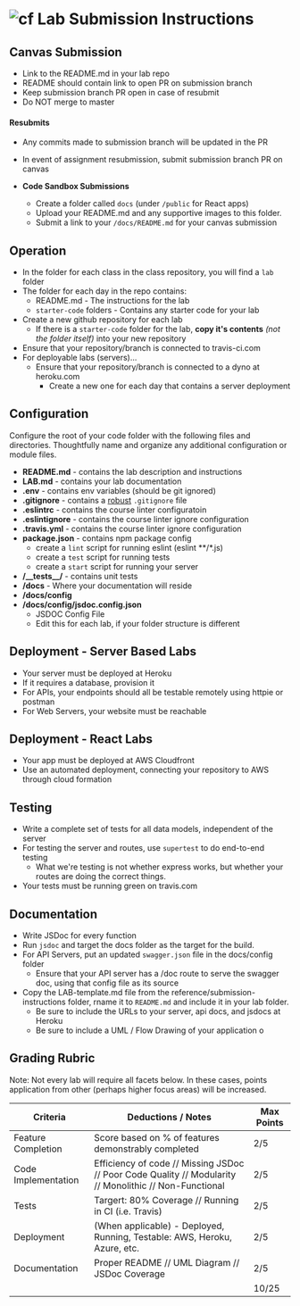 ![cf](http://i.imgur.com/7v5ASc8.png) Lab Submission Instructions
============================================================================

## Canvas Submission
* Link to the README.md in your lab repo
* README should contain link to open PR on submission branch
* Keep submission branch PR open in case of resubmit
* Do NOT merge to master

#### Resubmits
* Any commits made to submission branch will be updated in the PR
* In event of assignment resubmission, submit submission branch PR on canvas 


* **Code Sandbox Submissions**
  * Create a folder called `docs` (under `/public` for React apps)
  * Upload your README.md and any supportive images to this folder.
  * Submit a link to your `/docs/README.md` for your canvas submission

## Operation
* In the folder for each class in the class repository, you will find a `lab` folder
* The folder for each day in the repo contains:
  * README.md - The instructions for the lab
  * `starter-code` folders - Contains any starter code for your lab
* Create a new github repository for each lab
  * If there is a `starter-code` folder for the lab, **copy it's contents** *(not the folder itself)* into your new repository
* Ensure that your repository/branch is connected to travis-ci.com
* For deployable labs (servers)...
  * Ensure that your repository/branch is connected to a dyno at heroku.com
    * Create a new one for each day that contains a server deployment

## Configuration
 Configure the root of your code folder with the following files and directories. Thoughtfully name and organize any additional configuration or module files.
 * **README.md** - contains the lab description and instructions
 * **LAB.md** - contains your lab documentation
 * **.env** - contains env variables (should be git ignored)
 * **.gitignore** - contains a [robust](http://gitignore.io) `.gitignore` file
 * **.eslintrc** - contains the course linter configuratoin
 * **.eslintignore** - contains the course linter ignore configuration
 * **.travis.yml** - contains the course linter ignore configuration
 * **package.json** - contains npm package config
   * create a `lint` script for running eslint (eslint **/*.js)
   * create a `test` script for running tests
   * create a `start` script for running your server
 * **/\_\_tests\_\_/** - contains unit tests
 * **/docs** - Where your documentation will reside
 * **/docs/config**
 * **/docs/config/jsdoc.config.json**
   * JSDOC Config File
   * Edit this for each lab, if your folder structure is different

## Deployment - Server Based Labs
 * Your server must be deployed at Heroku
 * If it requires a database, provision it
 * For APIs, your endpoints should all be testable remotely using httpie or postman
 * For Web Servers, your website must be reachable

## Deployment - React Labs
 * Your app must be deployed at AWS Cloudfront
 * Use an automated deployment, connecting your repository to AWS through cloud formation

## Testing
 * Write a complete set of tests for all data models, independent of the server
 * For testing the server and routes, use `supertest` to do end-to-end testing
   * What we're testing is not whether express works, but whether your routes are doing the correct things.
 * Your tests must be running green on travis.com

##  Documentation
 * Write JSDoc for every function
 * Run `jsdoc` and target the docs folder as the target for the build.
 * For API Servers, put an updated `swagger.json` file in the docs/config folder
   * Ensure that your API server has a /doc route to serve the swagger doc, using that config file as its source
 * Copy the LAB-template.md file from the reference/submission-instructions folder, rname it to `README.md` and include it in your lab folder.
   * Be sure to include the URLs to your server, api docs, and jsdocs at Heroku
   * Be sure to include a UML / Flow Drawing of your application
o

## Grading Rubric
Note: Not every lab will require all facets below. In these cases, points application from other (perhaps higher focus areas) will be increased.


| Criteria            | Deductions / Notes                                                                                     | Max Points |
| ------------------- | ------------------------------------------------------------------------------------------------------ | ---------- |
| Feature Completion  | Score based on % of features demonstrably completed                                                    | 2/5        |
| Code Implementation | Efficiency of code // Missing JSDoc // Poor Code Quality // Modularity // Monolithic // Non-Functional | 2/5        |
| Tests               | Targert: 80% Coverage // Running in CI (i.e. Travis)                                                   | 2/5        |
| Deployment          | (When applicable) - Deployed, Running, Testable: AWS, Heroku, Azure, etc.                              | 2/5        |
| Documentation       | Proper README // UML Diagram // JSDoc Coverage                                                         | 2/5        |
|                     |                                                                                                        | 10/25      |
